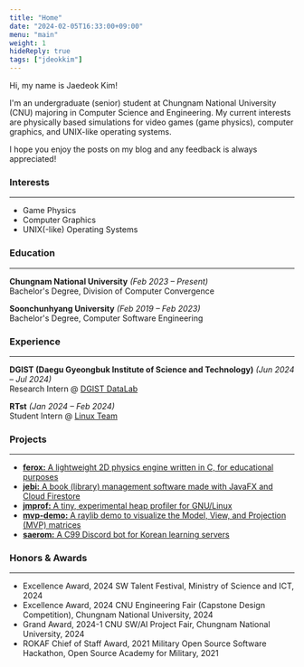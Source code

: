 ```yaml
---
title: "Home"
date: "2024-02-05T16:33:00+09:00"
menu: "main"
weight: 1
hideReply: true
tags: ["jdeokkim"]
---
```


<!-- 
    NOTE: https://gohugo.io/content-management/front-matter/ 
-->

Hi, my name is Jaedeok Kim!  

I'm an undergraduate (senior) student at Chungnam National University (CNU) majoring in Computer Science and Engineering. My current interests are physically based simulations for video games (game physics), computer graphics, and UNIX-like operating systems.  

I hope you enjoy the posts on my blog and any feedback is always appreciated!

### Interests

---

- Game Physics
- Computer Graphics
- UNIX(-like) Operating Systems

### Education

---

**Chungnam National University** *(Feb 2023 – Present)*  
Bachelor's Degree, Division of Computer Convergence

**Soonchunhyang University** *(Feb 2019 – Feb 2023)*  
Bachelor's Degree, Computer Software Engineering

### Experience

---

**DGIST (Daegu Gyeongbuk Institute of Science and Technology)** *(Jun 2024 – Jul 2024)*  
Research Intern @ [DGIST DataLab](https://datalab.dgist.ac.kr)

**RTst** *(Jan 2024 – Feb 2024)*  
Student Intern @ [Linux Team](https://www.rtst.co.kr/about)

### Projects

---

- [**ferox:** A lightweight 2D physics engine written in C, for educational purposes](https://github.com/jdeokkim/ferox)
- [**jebi:** A book (library) management software made with JavaFX and Cloud Firestore](https://github.com/jdeokkim/jebi)
- [**jmprof:** A tiny, experimental heap profiler for GNU/Linux](https://github.com/jdeokkim/jmprof)
- [**mvp-demo:** A raylib demo to visualize the Model, View, and Projection (MVP) matrices](https://jdeokkim.github.io/projects/mvp-demo/)
- [**saerom:** A C99 Discord bot for Korean learning servers](https://github.com/jdeokkim/saerom)

### Honors & Awards

---

- Excellence Award, 2024 SW Talent Festival, Ministry of Science and ICT, 2024
- Excellence Award, 2024 CNU Engineering Fair (Capstone Design Competition), Chungnam National University, 2024
- Grand Award, 2024-1 CNU SW/AI Project Fair, Chungnam National University, 2024
- ROKAF Chief of Staff Award, 2021 Military Open Source Software Hackathon, Open Source Academy for Military, 2021
